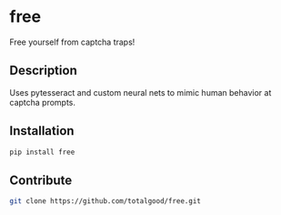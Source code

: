 # free

Free yourself from captcha traps!


## Description

Uses pytesseract and custom neural nets to mimic human behavior at captcha prompts.

## Installation

```bash
pip install free
```

## Contribute

```bash
git clone https://github.com/totalgood/free.git
```
